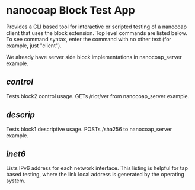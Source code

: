 # nanocoap Block Test App
Provides a CLI based tool for interactive or scripted testing of a nanocoap
client that uses the block extension. Top level commands are listed below.
To see command syntax, enter the command with no other text (for example, 
just "client").

We already have server side block implementations in nanocoap_server
example.

## *control*
Tests block2 control usage. GETs /riot/ver from nanocoap_server example.

## *descrip*
Tests block1 descriptive usage. POSTs /sha256 to nanocoap_server example.

## *inet6*
Lists IPv6 address for each network interface. This listing is helpful for tap
based testing, where the link local address is generated by the operating system.
